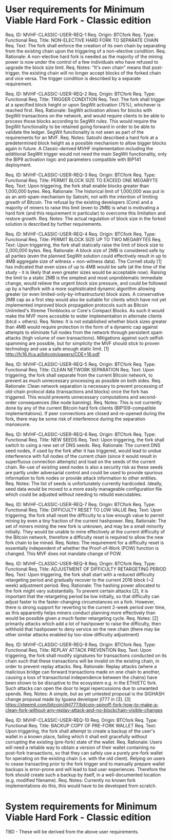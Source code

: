 User requirements for Minimum Viable Hard Fork - Classic edition
================================================================

Req. ID: MVHF-CLASSIC-USER-REQ-1
Req. Origin: BTCfork
Req. Type: Functional
Req. Title: NON-ELECTIVE HARD FORK TO SEPARATE CHAIN
Req. Text: The fork shall enforce the creation of its own chain by
           separating from the existing chain upon the triggering of a
           non-elective condition.
Req. Rationale: A non-elective hard fork is needed as the majority of the
                mining power is now under the control of a few individuals
                who have refused to upgrade the block size limit.
Req. Notes: "It's own chain" means that post-trigger, the existing chain
            will no longer accept blocks of the forked chain and vice
            versa. The trigger condition is described by a separate
            requirement.

Req. ID: MVHF-CLASSIC-USER-REQ-2
Req. Origin: BTCfork
Req. Type: Functional
Req. Title: TRIGGER CONDITION
Req. Text: The fork shall trigger at a specified block height or upon
           SegWit activation (75%), whichever is reached first.
Req. Rationale: SegWit activation allows for blocks with SegWit
                transactions on the network, and would require clients
                to be able to process those blocks according to SegWit
                rules. This would require the SegWit functionality to
                be retained going forward in order to be able to validate
                the ledger. SegWit functionality is not seen as part of
                the requirements for an MVF.
Req. Notes: Satoshi described a hard fork at a predetermined block height
            as a possible mechanism to allow bigger blocks again in future.
            A Classic-derived MVHF implementation including the additional
            SegWit trigger would not need the main SegWit functionality,
            only the BIP9 activation logic and parameters compatible with
            BIP141 deployment.

Req. ID: MVHF-CLASSIC-USER-REQ-3
Req. Origin: BTCfork
Req. Type: Functional
Req. Title: PERMIT BLOCK SIZE TO EXCEED ONE MEGABYTE
Req. Text: Upon triggering, the fork shall enable blocks greater than
           1,000,000 bytes.
Req. Rationale: The historical limit of 1,000,000 was put in as an
                anti-spam mechanism by Satoshi, not with the intention of
                limiting growth of Bitcoin. The refusal by the existing
                developers (Core) and a majority of miners to raise this
                limit (even to 2MB) is what is motivating a hard fork
                (and this requirement in particular) to overcome this
                limitation and restore growth.
Req. Notes: The actual regulation of block size in the forked solution is
            described by further requirements.

Req. ID: MVHF-CLASSIC-USER-REQ-4
Req. Origin: BTCfork
Req. Type: Functional
Req. Title: PERMIT BLOCK SIZE UP TO TWO MEGABYTES
Req. Text: Upon triggering, the fork shall statically raise the limit of
           block size to 2,000,000 bytes.
Req. Rationale: A block size of 2MB is considered safe by all parties
                (even the planned SegWit solution could effectively result
                in up to 4MB aggregate size of witness + non-witness data).
                The Cornell study [1] has indicated that even sizes of up
                to 4MB would be safe (at the time of the study - it is
                likely that even greater sizes would be acceptable now).
                Raising the limit to a static 2MB is the simplest and most
                unproblematic immediate change, would relieve the urgent
                block size pressure, and could be followed up by a hardfork
                with a more sophisticated dynamic algorithm allowing
                greater (or even limited-only-by-infrastructure) block
                sizes.
                A conservative 2MB cap as a first step would also be
                suitable for clients which have not yet implemented
                improved block propagation protocols such as Bitcoin
                Unlimited's Xtreme Thinblocks or Core's Compact Blocks.
                As such it would make the MVF more accesible to wider
                implementation in alternate clients (btcd + others).
Req. Notes: It is not established whether block sizes greater than 4MB
            would require protection in the form of a dynamic cap against
            attempts to eliminate full nodes from the network through
            persistent spam attacks (high volume of own transactions).
            Mitigations against such selfish spamming are possible, but
            for simplicity the MVF should stick to proven technology and
            use a safe enough static limit.
            [1] http://fc16.ifca.ai/bitcoin/papers/CDE+16.pdf

Req. ID: MVHF-CLASSIC-USER-REQ-5
Req. Origin: BTCfork
Req. Type: Functional
Req. Title: CLEAN NETWORK SEPARATION
Req. Text: Upon triggering, the fork shall separate from the current
           Bitcoin network, to prevent as much unnecessary processing as
           possible on both sides.
Req. Rationale: Clean network separation is necessary to prevent processing
                of old-chain protocol data (transactions and blocks) once
                the fork has triggered. This would prevents unnecessary
                computations and second-order consequences (like node
                banning).
Req. Notes: This is not currently done by any of the current Bitcoin hard
            fork clients (BIP109-compatible implementations).
            If peer connections are closed and re-opened during the fork,
            there may be some risk of interference during the separation
            manoeuvre.

Req. ID: MVHF-CLASSIC-USER-REQ-6
Req. Origin: BTCfork
Req. Type: Functional
Req. Title: NEW SEEDS
Req. Text: Upon triggering, the fork shall switch to using a new set of
           DNS seeds.
Req. Rationale: The current DNS seed nodes, if used by the fork after
                it has triggered, would lead to undue interference with
                full nodes of the current chain (since it would result in
                superfluous connection attempts) and load on the seeds of
                the current chain.
                Re-use of existing seed nodes is also a security risk as
                these seeds are partly under adversarial control and could
                be used to provide spurious information to fork nodes or
                provide attack information to other entities.
Req. Notes: The list of seeds is unfortunately currently hardcoded.
            Ideally, seed data would be moved to a more easily manageable
            configuration file which could be adjusted without
            needing to rebuild executables.

Req. ID: MVHF-CLASSIC-USER-REQ-7
Req. Origin: BTCfork
Req. Type: Functional
Req. Title: DIFFICULTY RESET TO LOW VALUE
Req. Text: Upon triggering, the fork shall reset the difficulty to a low
           enough value to permit mining by even a tiny fraction of the
           current hashpower.
Req. Rationale: The set of miners mining the new fork is unknown, and may
                be a small minority initially. They would be unable to
                mine effectively at the current difficulty of the Bitcoin
                network, therefore a difficulty reset is required to allow
                the new fork chain to be mined.
Req. Notes: The requirement for a difficulty reset is essentially
            independent of whether the Proof-of-Work (POW) function is
            changed. This MVF does not mandate change of POW.

Req. ID: MVHF-CLASSIC-USER-REQ-8
Req. Origin: BTCfork
Req. Type: Functional
Req. Title: ADJUSTMENT OF DIFFICULTY RETARGETING PERIOD
Req. Text: Upon triggering, the fork shall start with a reduced difficulty
           retargeting period and gradually recover to the current 2016
           block (~2 week) adjustment period.
Req. Rationale: The hashing power allocated to the fork might vary
                substantially. To prevent certain attacks [2], it is
                important that the retargeting period be low initially,
                so that difficulty can adjust faster to the faster-changing
                circumstances on a fork.
                However, there is strong support for reverting to the
                current 2-week period over time, as this apparently helps
                miners conduct planning more effectively than would be
                possible given a much faster retargeting cycle.
Req. Notes: [2] primarily attacks which add a lot of hashpower to raise the
                difficulty, then withhold that hashpower to deny service
                on the new chain (there may be other similar attacks
                enabled by too-slow difficulty adjustment)

Req. ID: MVHF-CLASSIC-USER-REQ-9
Req. Origin: BTCfork
Req. Type: Functional
Req. Title: REPLAY ATTACK PREVENTION
Req. Text: Upon triggering, the fork shall modify signatures for
           transactions conducted on its chain such that these transactions
           will be invalid on the existing chain, in order to prevent
           replay attacks.
Req. Rationale: Replay attacks (where a malicious bridge can forward
                transactions made on one chain to another, causing a loss
                of transactional independence between the chains) have
                been shown to be disruptive to the ecosystem e.g. in the
                ETH/ETC fork. Such attacks can open the door to legal
                repercussions due to unwanted spends.
Req. Notes: A simple, but as yet untested proposal is the SIGHASH change
            proposal made by Iguana developer jl777 in [3].
            [3] https://steemit.com/bitcoin/@jl777/bitcoin-spinoff-fork-how-to-make-a-clean-fork-without-any-replay-attack-and-no-blockchain-visible-changes

Req. ID: MVHF-CLASSIC-USER-REQ-10
Req. Origin: BTCfork
Req. Type: Functional
Req. Title: BACKUP COPY OF PRE-FORK WALLET
Req. Text: Upon triggering, the fork shall attempt to create a backup of
           the user's wallet in a known place, failing which it shall
           exit gracefully without corrupting the existing (pre-fork)
           state of the wallet.
Req. Rationale: Users will need a reliable way to obtain a version of
                their wallet containing no post-fork transactions,
                so that they can safely use a purely pre-fork wallet for
                operating on the existing chain (i.e. with the old client).
                Relying on users to cease transacting prior to the fork
                trigger and to manually prepare wallet backups is
                error-prone and will lead to bad user experiences.
                Therefore the fork should create such a backup by itself,
                in a well-documented location (e.g. modified filename).
Req. Notes: Currently no known fork implementations do this, this would
            have to be developed from scratch.



System requirements for Minimum Viable Hard Fork - Classic edition
==================================================================

TBD - These will be derived from the above user requirements.
